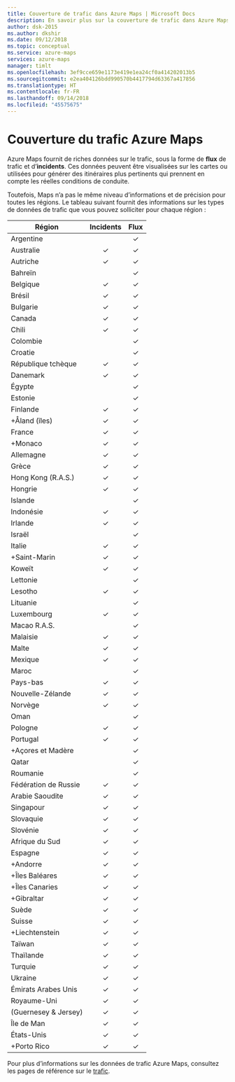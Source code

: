 ```yaml
---
title: Couverture de trafic dans Azure Maps | Microsoft Docs
description: En savoir plus sur la couverture de trafic dans Azure Maps
author: dsk-2015
ms.author: dkshir
ms.date: 09/12/2018
ms.topic: conceptual
ms.service: azure-maps
services: azure-maps
manager: timlt
ms.openlocfilehash: 3ef9cce659e1173e419e1ea24cf0a414202013b5
ms.sourcegitcommit: e2ea404126bdd990570b4417794d63367a417856
ms.translationtype: HT
ms.contentlocale: fr-FR
ms.lasthandoff: 09/14/2018
ms.locfileid: "45575675"
---
```

# <a name="azure-maps-traffic-coverage"></a>Couverture du trafic Azure Maps

Azure Maps fournit de riches données sur le trafic, sous la forme de **flux** de trafic et d’**incidents**. Ces données peuvent être visualisées sur les cartes ou utilisées pour générer des itinéraires plus pertinents qui prennent en compte les réelles conditions de conduite. 

Toutefois, Maps n’a pas le même niveau d’informations et de précision pour toutes les régions. Le tableau suivant fournit des informations sur les types de données de trafic que vous pouvez solliciter pour chaque région : 

|Région  |Incidents  |Flux  |
|---------|:---------:|:---------:|
|Argentine      |         |✓         |
|Australie     |✓         |✓        |
|Autriche     |✓         |✓         |
|Bahreïn     |         |✓         |
|Belgique     |✓         |✓         |
|Brésil     |✓         |✓         |
|Bulgarie     |✓         |✓         |
|Canada     |✓         |✓         |
|Chili     |✓         |✓         |
|Colombie      |         |✓         |
|Croatie     |         |✓         |
|République tchèque     |✓         |✓         |
|Danemark     |✓         |✓         |
|Égypte     |         |✓         |
|Estonie     |         | ✓        |
|Finlande     |✓         |✓         |
|+Åland (îles)      |✓         |✓         |
|France     |✓         |✓         |
|+Monaco     |✓         |✓         |
|Allemagne     |✓         |✓         |
|Grèce     |✓         |✓         |
|Hong Kong (R.A.S.)     |✓         |✓         |
|Hongrie     |✓         |✓         |
|Islande     |         |✓         |
|Indonésie     |✓         |✓         |
|Irlande     |✓         |✓         |
|Israël     |         |✓         |
|Italie     |✓         |✓        |
|+Saint-Marin     |✓         |✓         |
|Koweït     |✓         |✓         |
|Lettonie     |         |✓         |
|Lesotho     |✓         |✓         |
|Lituanie     |         |✓         |
|Luxembourg     |✓         |✓         |
|Macao R.A.S.     |         |✓         |
|Malaisie     |✓         |✓         |
|Malte     |✓         |✓         |
|Mexique     |✓         |✓         |
|Maroc     |         |✓         |
|Pays-bas     |✓         |✓         |
|Nouvelle-Zélande     |✓         |✓         |
|Norvège     |✓         |✓         |
|Oman     |         |✓         |
|Pologne     |✓         |✓         |
|Portugal     |✓         |✓         |
|+Açores et Madère     |         |✓         |
|Qatar     |         |✓         |
|Roumanie     |         |✓         |
|Fédération de Russie     |✓         |✓         |
|Arabie Saoudite     |✓         |✓         |
|Singapour     |✓         |✓         |
|Slovaquie     |✓         |✓         |
|Slovénie     |✓         |✓         |
|Afrique du Sud     |✓         |✓         |
|Espagne     |✓         |✓         |
|+Andorre     |✓         |✓         |
|+Îles Baléares     |✓         |✓         |
|+Îles Canaries     |✓         |✓         |
|+Gibraltar     |✓         |✓         |
|Suède     |✓         |✓         |
|Suisse     |✓         |✓        |
|+Liechtenstein      |✓         |✓         |
|Taïwan     |✓         |✓        |
|Thaïlande     |✓         |✓        |
|Turquie     |✓         |✓         |
|Ukraine     |✓         |✓         |
|Émirats Arabes Unis     |✓         |✓         |
|Royaume-Uni     |✓         |✓         |
|(Guernesey & Jersey)     |✓         |✓         |
|Île de Man     |✓         |✓         |
|États-Unis     |✓         |✓        |
|+Porto Rico     |✓         |✓         |

Pour plus d’informations sur les données de trafic Azure Maps, consultez les pages de référence sur le [trafic](https://docs.microsoft.com/rest/api/maps/traffic).
